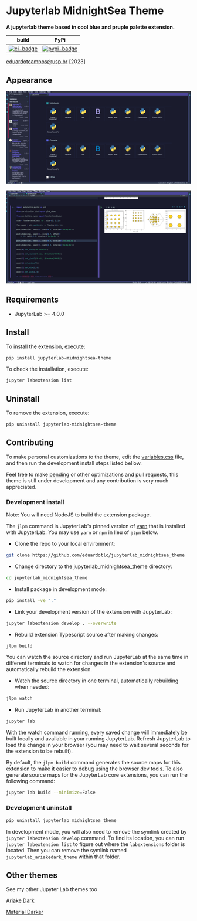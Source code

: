 # Jupyterlab MidnightSea Theme

**A jupyterlab theme based in cool blue and pruple palette extension.**

|       build       |         PyPi          |
| :---------------: | :-------------------: |
| [![ci-badge]][ci] | [![pypi-badge]][pypi] |

[ci-badge]: https://github.com/eduardotlc/jupyterlab_midnightsea_theme/workflows/Build/badge.svg
[ci]: https://github.com/eduardotlc/jupyterlab_midnightsea_theme/actions/workflows/build.yml
[pypi-badge]: https://badge.fury.io/py/jupyterlab-midnightsea-theme.svg
[pypi]: https://pypi.org/project/jupyterlab-midnightsea-theme/

eduardotcampos@usp.br [2023]

## Appearance

![Example 1](./images/jupyterlab_midnightsea_1.png)

![Example 2](./images/jupyterlab_midnightsea_2.png)

## Requirements

- JupyterLab >= 4.0.0

## Install

To install the extension, execute:

```bash
pip install jupyterlab-midnightsea-theme
```

To check the installation, execute:

```bash
jupyter labextension list
```

## Uninstall

To remove the extension, execute:

```bash
pip uninstall jupyterlab-midnightsea-theme
```

## Contributing

To make personal customizations to the theme, edit the [variables.css](./style/variables.css) file, and then run the development install steps listed bellow.

Feel free to make [pending](./TODO.md) or other optimizations and pull requests, this theme is still under development and any contribution is very much appreciated.


### Development install

Note: You will need NodeJS to build the extension package.

The `jlpm` command is JupyterLab's pinned version of
[yarn](https://yarnpkg.com/) that is installed with JupyterLab. You may use
`yarn` or `npm` in lieu of `jlpm` below.

- Clone the repo to your local environment:

```bash
git clone https://github.com/eduardotlc/jupyterlab_midnightsea_theme
```

- Change directory to the jupyterlab_midnightsea_theme directory:

```bash
cd jupyterlab_midnightsea_theme
```

- Install package in development mode:

```bash
pip install -ve "."
```

- Link your development version of the extension with JupyterLab:

```bash
jupyter labextension develop . --overwrite
```

- Rebuild extension Typescript source after making changes:

```bash
jlpm build
```

You can watch the source directory and run JupyterLab at the same time in different terminals to watch for changes in the extension's source and automatically rebuild the extension.

- Watch the source directory in one terminal, automatically rebuilding when needed:

```bash
jlpm watch
```

- Run JupyterLab in another terminal:

```bash
jupyter lab
```

With the watch command running, every saved change will immediately be built locally and available in your running JupyterLab. Refresh JupyterLab to load the change in your browser (you may need to wait several seconds for the extension to be rebuilt).

By default, the `jlpm build` command generates the source maps for this extension to make it easier to debug using the browser dev tools. To also generate source maps for the JupyterLab core extensions, you can run the following command:

```bash
jupyter lab build --minimize=False
```

### Development uninstall

```bash
pip uninstall jupyterlab_midnightsea_theme
```

In development mode, you will also need to remove the symlink created by `jupyter labextension develop`
command. To find its location, you can run `jupyter labextension list` to figure out where the `labextensions`
folder is located. Then you can remove the symlink named `jupyterlab_ariakedark_theme` within that folder.

## Other themes

See my other Jupyter Lab themes too

[Ariake Dark](https://github.com/eduardotlc/jupyterlab_ariakedark_theme)

[Material Darker](https://github.com/eduardotlc/jupyterlab_materialdarker_theme)